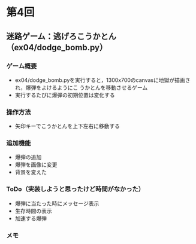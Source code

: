 # 第4回
## 迷路ゲーム：逃げろこうかとん（ex04/dodge_bomb.py）
### ゲーム概要
- ex04/dodge_bomb.pyを実行すると，1300x700のcanvasに地獄が描画され，爆弾をよけるようにこ
うかとんを移動させるゲーム
- 実行するたびに爆弾の初期位置は変化する
### 操作方法
- 矢印キーでこうかとんを上下左右に移動する
### 追加機能
- 爆弾の追加
- 爆弾を画像に変更
- 背景を変えた
### ToDo（実装しようと思ったけど時間がなかった）
- 爆弾に当たった時にメッセージ表示
- 生存時間の表示
- 加速する爆弾
### メモ